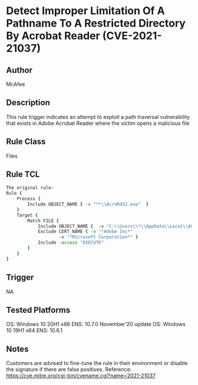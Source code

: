 # Detect Improper Limitation Of A Pathname To A Restricted Directory By Acrobat Reader (CVE-2021-21037)

## Author
McAfee

## Description
This rule trigger indicates an attempt to exploit a path traversal vulnerability that exists in Adobe Acrobat Reader where the victim opens a malicious file

## Rule Class 
Files

## Rule TCL
```tcl
The original rule: 
Rule {
	Process {
		Include OBJECT_NAME { -v "**\\AcroRd32.exe"  }
	}
	Target {
		Match FILE {
			Include OBJECT_NAME {  -v "C:\\Users\\*\\AppData\\Local\\A9R*\\**" }
			Exclude CERT_NAME { -v "*Adobe Inc*" 
					-v "*Microsoft Corporation*" }
			Include -access "EXECUTE"
		}
	}
}


```

## Trigger
NA

## Tested Platforms
OS: Windows 10 20H1 x86
ENS: 10.7.0 November'20 update
OS: Windows 10 19H1 x64
ENS: 10.6.1

## Notes
Customers are advised to fine-tune the rule in their environment or disable the signature if there are false positives.
Reference: https://cve.mitre.org/cgi-bin/cvename.cgi?name=2021-21037